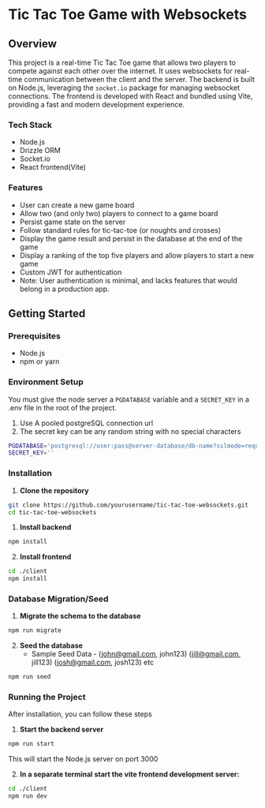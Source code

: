 # Tic Tac Toe Game with Websockets

## Overview

This project is a real-time Tic Tac Toe game that allows two players to compete against each other over the internet. It uses websockets for real-time communication between the client and the server. The backend is built on Node.js, leveraging the `socket.io` package for managing websocket connections. The frontend is developed with React and bundled using Vite, providing a fast and modern development experience.

### Tech Stack
 - Node.js
 - Drizzle ORM
 - Socket.io
 - React frontend(Vite)

### Features

- User can create a new game board
- Allow two (and only two) players to connect to a game board
- Persist game state on the server
- Follow standard rules for tic-tac-toe (or noughts and crosses)
- Display the game result and persist in the database at the end of the game
- Display a ranking of the top five players and allow players to start a new game
- Custom JWT for authentication
- Note: User authentication is minimal, and lacks features that would belong in a production app.

## Getting Started

### Prerequisites
- Node.js
- npm or yarn

### Environment Setup
You must give the node server a `PGDATABASE` variable and a `SECRET_KEY` in a .env file in the root of the project.
 1. Use  A pooled postgreSQL connection url
 2. The secret key can be any random string with no special characters
```bash
PGDATABASE='postgresql://user:pass@server-database/db-name?sslmode=require'
SECRET_KEY=''
```

### Installation

1. **Clone the repository**

```bash
git clone https://github.com/yourusername/tic-tac-toe-websockets.git
cd tic-tac-toe-websockets
```

1. **Install backend**
```bash
npm install
```

2. **Install frontend**
```bash
cd ./client
npm install
```

### Database Migration/Seed
1. **Migrate the schema to the database**
```bash
npm run migrate
```
2. **Seed the database**
    - Sample Seed Data - (john@gmail.com, john123) (jill@gmail.com, jill123) (josh@gmail.com, josh123) etc
```bash
npm run seed
```

### Running the Project
After installation, you can follow these steps

1. **Start the backend server**
```bash
npm run start
```
This will start the Node.js server on port 3000

2. **In a separate terminal start the vite frontend development server:**
```bash
cd ./client
npm run dev
```